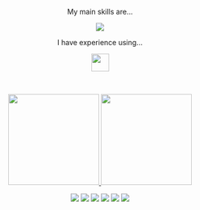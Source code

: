 
<p align="center"> My main skills are... </p>
<p align="center">
  <a href="https://skillicons.dev">
    <img src="https://skillicons.dev/icons?i=html,css,js,ts,react"/>
  </a>
</p>

<p align="center"> I have experience using... </p>
<p align="center">
  <a href="https://skillicons.dev">
    <img src="https://skillicons.dev/icons?i=redux,styledcomponents,sass,githubactions,java,py,flutter,firebase" height="35px"/>
  </a>
</p>
 
<br>
<div align="center">
<p align="center">
<a href="https://github.com/minsuhan1">
  <img height="180em" src="https://github-readme-stats-eight-theta.vercel.app/api?username=minsuhan1&show_icons=true&theme=radical&include_all_commits=true&count_private=true"/>
  <img height="180em" src="https://github-readme-stats-eight-theta.vercel.app/api/top-langs/?username=minsuhan1&layout=compact&langs_count=8&theme=radical"/>
</a>
</p>

</div>


<p align="center">
  <a href="https://www.notion.so/HOME-325e1a5d317e4ef9b6555635368480f3?pvs=4"><img src="https://img.shields.io/badge/Notion-ffffff?style=badge&logo=Notion&logoColor=black"/></a>
  <a href="https://accurate-bank-c77.notion.site/77d0641302334acaa3937ca73b1482b7?v=38c9fd56abdf4bef97dde7d6a3925740"><img src="https://img.shields.io/badge/TIL-ffffff?style=badge&logo=Notion&logoColor=black"/></a>
  <a href="https://velog.io/@minsuhan1"><img src="https://img.shields.io/badge/minsuhan.log-3DDC84?style=badge&logo=Velog&logoColor=white"/></a> 
  <a href="mailto:iamminsuhan@gmail.com"><img src="https://img.shields.io/badge/Gmail-d14836?style=badge&logo=Gmail&logoColor=white"/></a>
  <a href="https://solved.ac/monologue96"><img src="http://mazassumnida.wtf/api/mini/generate_badge?boj=monologue96"/></a>
  <a href="https://hits.seeyoufarm.com"><img src="https://hits.seeyoufarm.com/api/count/incr/badge.svg?url=https%3A%2F%2Fgithub.com%2Fminsuhan1&count_bg=%2379C83D&title_bg=%23555555&icon=github.svg&icon_color=%23E7E7E7&title=hits&edge_flat=false"/></a>
</p>
<br>

<!--
<div align="center">
  <img src="./profile-3d-contrib/profile-green-animate.svg" width=75% height=75% />
</div>

<!--
**minsuhan1/minsuhan1** is a ✨ _special_ ✨ repository because its `README.md` (this file) appears on your GitHub profile.

Here are some ideas to get you started:

- 🔭 I’m currently working on ...
- 🌱 I’m currently learning ...
- 👯 I’m looking to collaborate on ...
- 🤔 I’m looking for help with ...
- 💬 Ask me about ...
- 📫 How to reach me: ...
- 😄 Pronouns: ...
- ⚡ Fun fact: ...
-->
